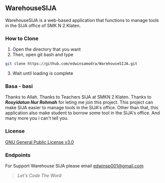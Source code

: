 ## WarehouseSIJA
WarehouseSIJA is a web-based application that functions to manage tools in the SIJA office of SMK N 2 Klaten.

### How to Clone
1. Open the directory that you want
2. Then, open git bash and type
```bash
git clone https://github.com/edwinsamodra/WarehouseSIJA.git
```
3. Wait until loading is complete

### Basa - basi
Thanks to Allah. Thanks to Teachers SIJA at SMKN 2 Klaten. Thanks to ***Rosyidatun Nur Rohmah*** for leting me join this project. This project can make SIJA easier to manage tools in the SIJA's office. Other than that, this application also make student to borrow some tool in the SIJA's office. And many more you i can't tell you.

### License
[GNU General Public License v3.0](https://www.gnu.org/licenses/gpl-3.0.html)

### Endpoints
For Support Warehouse SIJA please email edwinsp001@gmail.com
> *Let's Code The Word*
